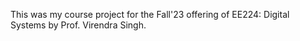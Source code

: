 This was my course project for the Fall'23 offering of EE224: Digital Systems by Prof. Virendra Singh. 
